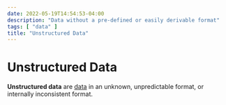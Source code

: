 ```yaml
---
date: 2022-05-19T14:54:53-04:00
description: "Data without a pre-defined or easily derivable format"
tags: [ "data" ]
title: "Unstructured Data"
---
```


# Unstructured Data

**Unstructured data** are [data](data.md) in an unknown, unpredictable format, or internally inconsistent format.

